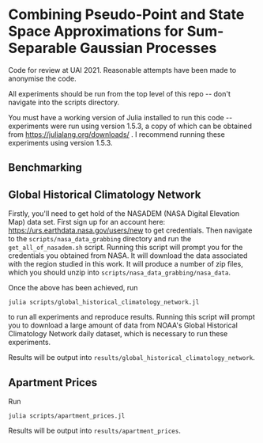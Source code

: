 # Combining Pseudo-Point and State Space Approximations for Sum-Separable Gaussian Processes

Code for review at UAI 2021. Reasonable attempts have been made to anonymise the code.

All experiments should be run from the top level of this repo -- don't navigate into the scripts directory.

You must have a working version of Julia installed to run this code -- experiments were run using version 1.5.3, a copy of which can be obtained from https://julialang.org/downloads/ .
I recommend running these experiments using version 1.5.3.

## Benchmarking


## Global Historical Climatology Network

Firstly, you'll need to get hold of the NASADEM (NASA Digital Elevation Map) data set.
First sign up for an account here: https://urs.earthdata.nasa.gov/users/new to get credentials.
Then navigate to the `scripts/nasa_data_grabbing` directory and run the
`get_all_of_nasadem.sh` script.
Running this script will prompt you for the credentials you obtained from NASA.
It will download the data associated with the region studied in this work.
It will produce a number of zip files, which you should unzip into `scripts/nasa_data_grabbing/nasa_data`.

Once the above has been achieved, run
```
julia scripts/global_historical_climatology_network.jl
```
to run all experiments and reproduce results.
Running this script will prompt you to download a large amount of data from NOAA's
Global Historical Climatology Network daily dataset, which is necessary to run these
experiments.

Results will be output into `results/global_historical_climatology_network`.

## Apartment Prices

Run
```
julia scripts/apartment_prices.jl
```
Results will be output into `results/apartment_prices`.
